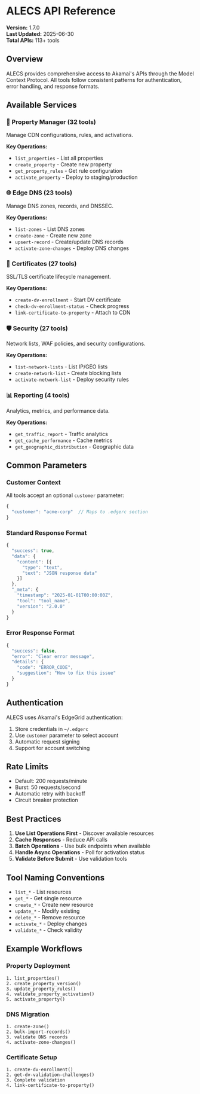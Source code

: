 # ALECS API Reference

**Version:** 1.7.0  
**Last Updated:** 2025-06-30  
**Total APIs:** 113+ tools

## Overview

ALECS provides comprehensive access to Akamai's APIs through the Model Context Protocol. All tools follow consistent patterns for authentication, error handling, and response formats.

## Available Services

### 🏢 Property Manager (32 tools)
Manage CDN configurations, rules, and activations.

**Key Operations:**
- `list_properties` - List all properties
- `create_property` - Create new property
- `get_property_rules` - Get rule configuration
- `activate_property` - Deploy to staging/production

### 🌐 Edge DNS (23 tools)
Manage DNS zones, records, and DNSSEC.

**Key Operations:**
- `list-zones` - List DNS zones
- `create-zone` - Create new zone
- `upsert-record` - Create/update DNS records
- `activate-zone-changes` - Deploy DNS changes

### 🔐 Certificates (27 tools)
SSL/TLS certificate lifecycle management.

**Key Operations:**
- `create-dv-enrollment` - Start DV certificate
- `check-dv-enrollment-status` - Check progress
- `link-certificate-to-property` - Attach to CDN

### 🛡️ Security (27 tools)
Network lists, WAF policies, and security configurations.

**Key Operations:**
- `list-network-lists` - List IP/GEO lists
- `create-network-list` - Create blocking lists
- `activate-network-list` - Deploy security rules

### 📊 Reporting (4 tools)
Analytics, metrics, and performance data.

**Key Operations:**
- `get_traffic_report` - Traffic analytics
- `get_cache_performance` - Cache metrics
- `get_geographic_distribution` - Geographic data

## Common Parameters

### Customer Context
All tools accept an optional `customer` parameter:

```typescript
{
  "customer": "acme-corp"  // Maps to .edgerc section
}
```

### Standard Response Format

```typescript
{
  "success": true,
  "data": {
    "content": [{
      "type": "text",
      "text": "JSON response data"
    }]
  },
  "_meta": {
    "timestamp": "2025-01-01T00:00:00Z",
    "tool": "tool_name",
    "version": "2.0.0"
  }
}
```

### Error Response Format

```typescript
{
  "success": false,
  "error": "Clear error message",
  "details": {
    "code": "ERROR_CODE",
    "suggestion": "How to fix this issue"
  }
}
```

## Authentication

ALECS uses Akamai's EdgeGrid authentication:

1. Store credentials in `~/.edgerc`
2. Use `customer` parameter to select account
3. Automatic request signing
4. Support for account switching

## Rate Limits

- Default: 200 requests/minute
- Burst: 50 requests/second
- Automatic retry with backoff
- Circuit breaker protection

## Best Practices

1. **Use List Operations First** - Discover available resources
2. **Cache Responses** - Reduce API calls
3. **Batch Operations** - Use bulk endpoints when available
4. **Handle Async Operations** - Poll for activation status
5. **Validate Before Submit** - Use validation tools

## Tool Naming Conventions

- `list_*` - List resources
- `get_*` - Get single resource
- `create_*` - Create new resource
- `update_*` - Modify existing
- `delete_*` - Remove resource
- `activate_*` - Deploy changes
- `validate_*` - Check validity

## Example Workflows

### Property Deployment
```
1. list_properties()
2. create_property_version()
3. update_property_rules()
4. validate_property_activation()
5. activate_property()
```

### DNS Migration
```
1. create-zone()
2. bulk-import-records()
3. validate DNS records
4. activate-zone-changes()
```

### Certificate Setup
```
1. create-dv-enrollment()
2. get-dv-validation-challenges()
3. Complete validation
4. link-certificate-to-property()
```